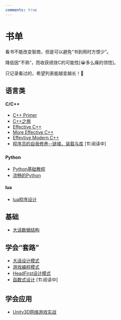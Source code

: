 ```yaml
---
comments: true
---
```

# 书单
看书不能改变智商，但是可以避免“书到用时方恨少”。

降低因“不熟”，而收获绩效C的可能性[😭多么痛的领悟]。

只记录看过的，希望列表能越变越长！💪

## 语言类
#### C/C++
* [C++ Primer](https://book.douban.com/subject/25708312/)
* [C++之旅](https://book.douban.com/subject/36596125/)
* [Effective C++](https://book.douban.com/subject/5387403/)
* [More Effective C++](https://book.douban.com/subject/5908727/)
* [Effevtive Modern C++](https://book.douban.com/subject/30178902/)
* [程序员的自我修养--链接、装载与库](https://book.douban.com/subject/3652388/) [🏗️阅读中]

#### Python
* [Python基础教程](https://book.douban.com/subject/4866934/)
* [流畅的Python](https://book.douban.com/subject/27028517/)

#### lua
* [lua程序设计](https://book.douban.com/subject/30262035/)

## 基础
* [大话数据结构](https://book.douban.com/subject/6424904/)

## 学会“套路”
* [大话设计模式](https://book.douban.com/subject/2334288/)
* [游戏编程模式](https://book.douban.com/subject/26880704/)
* [HeadFirst设计模式](https://book.douban.com/subject/2243615/)
* [函数式设计](https://book.douban.com/subject/36974785) [🏗️阅读中]

## 学会应用
* [Unity3D网络游戏实战](https://book.douban.com/subject/26914638/)


